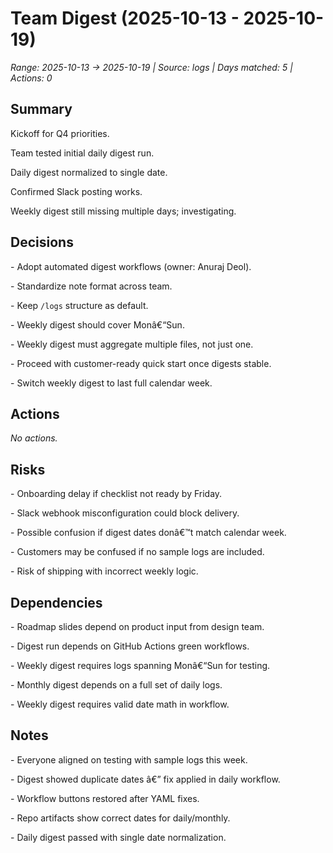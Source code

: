 # Team Digest (2025-10-13 - 2025-10-19)

_Range: 2025-10-13 → 2025-10-19 | Source: logs | Days matched: 5 | Actions: 0_

## Summary
Kickoff for Q4 priorities.

Team tested initial daily digest run.

Daily digest normalized to single date.

Confirmed Slack posting works.

Weekly digest still missing multiple days; investigating.

## Decisions
\- Adopt automated digest workflows (owner: Anuraj Deol).

\- Standardize note format across team.

\- Keep `/logs` structure as default.

\- Weekly digest should cover Monâ€“Sun.

\- Weekly digest must aggregate multiple files, not just one.

\- Proceed with customer-ready quick start once digests stable.

\- Switch weekly digest to last full calendar week.

## Actions
_No actions._

## Risks
\- Onboarding delay if checklist not ready by Friday.

\- Slack webhook misconfiguration could block delivery.

\- Possible confusion if digest dates donâ€™t match calendar week.

\- Customers may be confused if no sample logs are included.

\- Risk of shipping with incorrect weekly logic.

## Dependencies
\- Roadmap slides depend on product input from design team.

\- Digest run depends on GitHub Actions green workflows.

\- Weekly digest requires logs spanning Monâ€“Sun for testing.

\- Monthly digest depends on a full set of daily logs.

\- Weekly digest requires valid date math in workflow.

## Notes
\- Everyone aligned on testing with sample logs this week.

\- Digest showed duplicate dates â€” fix applied in daily workflow.

\- Workflow buttons restored after YAML fixes.

\- Repo artifacts show correct dates for daily/monthly.

\- Daily digest passed with single date normalization.

